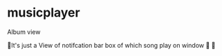 # musicplayer
Album view
 
 📲It's just a View of notifcation bar box of which song play on window  📀 📼
